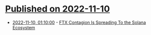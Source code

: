 # [Published on 2022-11-10](index.md)

* [2022-11-10, 01:10:00](https://slashdot.org/story/22/11/09/2116242/ftx-contagion-is-spreading-to-the-solana-ecosystem?utm_source=rss1.0mainlinkanon&utm_medium=feed) - [FTX Contagion Is Spreading To the Solana Ecosystem](https://slashdot.org/story/22/11/09/2116242/ftx-contagion-is-spreading-to-the-solana-ecosystem?utm_source=rss1.0mainlinkanon&utm_medium=feed)
